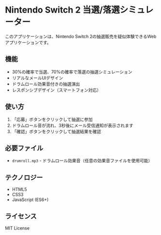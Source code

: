 # Nintendo Switch 2 当選/落選シミュレーター

このアプリケーションは、Nintendo Switch 2の抽選販売を疑似体験できるWebアプリケーションです。

## 機能

- 30%の確率で当選、70%の確率で落選の抽選シミュレーション
- リアルなメールUIデザイン
- ドラムロール効果音付きの抽選演出
- レスポンシブデザイン（スマートフォン対応）

## 使い方

1. 「応募」ボタンをクリックして抽選に参加
2. ドラムロール音が流れ、3秒後にメール受信通知が表示されます
3. 「確認」ボタンをクリックして抽選結果を確認

## 必要ファイル

- `drumroll.mp3` - ドラムロール効果音（任意の効果音ファイルを使用可能）

## テクノロジー

- HTML5
- CSS3
- JavaScript (ES6+)

## ライセンス

MIT License
